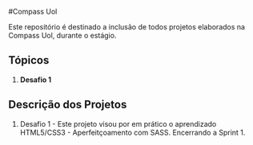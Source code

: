 #Compass Uol


Este repositório é destinado a inclusão de todos projetos elaborados na Compass Uol, durante o estágio.

<h2>Tópicos</h2>
  
  <ol>
      <li><strong>Desafio 1</strong></li>
 </ol>     
      
<h2>Descrição dos Projetos</h2>
  
  1. Desafio 1 - Este projeto visou por em prático o aprendizado HTML5/CSS3 - Aperfeitçoamento com SASS. Encerrando a Sprint 1.
   
  



